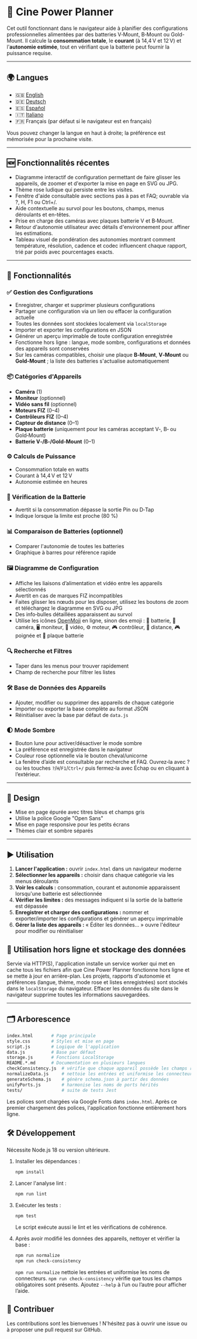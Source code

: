 # 🎥 Cine Power Planner

Cet outil fonctionnant dans le navigateur aide à planifier des configurations professionnelles alimentées par des batteries V‑Mount, B‑Mount ou Gold-Mount. Il calcule la **consommation totale**, le **courant** (à 14,4 V et 12 V) et l'**autonomie estimée**, tout en vérifiant que la batterie peut fournir la puissance requise.

---

## 🌍 Langues
- 🇬🇧 [English](README.en.md)
- 🇩🇪 [Deutsch](README.de.md)
- 🇪🇸 [Español](README.es.md)
- 🇮🇹 [Italiano](README.it.md)
- 🇫🇷 Français (par défaut si le navigateur est en français)

Vous pouvez changer la langue en haut à droite; la préférence est mémorisée pour la prochaine visite.

---

## 🆕 Fonctionnalités récentes
- Diagramme interactif de configuration permettant de faire glisser les appareils, de zoomer et d'exporter la mise en page en SVG ou JPG.
- Thème rose ludique qui persiste entre les visites.
- Fenêtre d'aide consultable avec sections pas à pas et FAQ; ouvrable via ?, H, F1 ou Ctrl+/.
- Aide contextuelle au survol pour les boutons, champs, menus déroulants et en-têtes.
- Prise en charge des caméras avec plaques batterie V et B‑Mount.
- Retour d'autonomie utilisateur avec détails d'environnement pour affiner les estimations.
- Tableau visuel de pondération des autonomies montrant comment température, résolution, cadence et codec influencent chaque rapport, trié par poids avec pourcentages exacts.

---

## 🔧 Fonctionnalités

### ✅ Gestion des Configurations
- Enregistrer, charger et supprimer plusieurs configurations
- Partager une configuration via un lien ou effacer la configuration actuelle
- Toutes les données sont stockées localement via `localStorage`
- Importer et exporter les configurations en JSON
- Générer un aperçu imprimable de toute configuration enregistrée
- Fonctionne hors ligne : langue, mode sombre, configurations et données des appareils sont conservées
- Sur les caméras compatibles, choisir une plaque **B‑Mount**, **V‑Mount** ou **Gold-Mount** ; la liste des batteries s'actualise automatiquement

### 📦 Catégories d'Appareils
- **Caméra** (1)
- **Moniteur** (optionnel)
- **Vidéo sans fil** (optionnel)
- **Moteurs FIZ** (0–4)
- **Contrôleurs FIZ** (0–4)
- **Capteur de distance** (0–1)
- **Plaque batterie** (uniquement pour les caméras acceptant V‑, B‑ ou Gold‑Mount)
- **Batterie V‑/B‑/Gold‑Mount** (0–1)

### ⚙️ Calculs de Puissance
- Consommation totale en watts
- Courant à 14,4 V et 12 V
- Autonomie estimée en heures

### 🔋 Vérification de la Batterie
- Avertit si la consommation dépasse la sortie Pin ou D‑Tap
- Indique lorsque la limite est proche (80 %)

### 📊 Comparaison de Batteries (optionnel)
- Comparer l'autonomie de toutes les batteries
- Graphique à barres pour référence rapide

### 🖼 Diagramme de Configuration
- Affiche les liaisons d’alimentation et vidéo entre les appareils sélectionnés
- Avertit en cas de marques FIZ incompatibles
- Faites glisser les nœuds pour les disposer, utilisez les boutons de zoom et téléchargez le diagramme en SVG ou JPG
- Des info‑bulles détaillées apparaissent au survol
- Utilise les icônes [OpenMoji](https://openmoji.org/) en ligne, sinon des emoji :
  🔋 batterie, 🎥 caméra, 🖥️ moniteur, 📡 vidéo, ⚙️ moteur,
  🎮 contrôleur, 📐 distance, 🎮 poignée et 🔌 plaque batterie

### 🔍 Recherche et Filtres
- Taper dans les menus pour trouver rapidement
- Champ de recherche pour filtrer les listes

### 🛠 Base de Données des Appareils
- Ajouter, modifier ou supprimer des appareils de chaque catégorie
- Importer ou exporter la base complète au format JSON
- Réinitialiser avec la base par défaut de `data.js`

### 🌓 Mode Sombre
- Bouton lune pour activer/désactiver le mode sombre
- La préférence est enregistrée dans le navigateur
- Couleur rose optionnelle via le bouton cheval/unicorne
- La fenêtre d’aide est consultable par recherche et FAQ. Ouvrez‑la avec ? ou les touches `?`/`H`/`F1`/`Ctrl+/` puis fermez‑la avec Échap ou en cliquant à l’extérieur.

---

## 🎨 Design
- Mise en page épurée avec titres bleus et champs gris
- Utilise la police Google "Open Sans"
- Mise en page responsive pour les petits écrans
- Thèmes clair et sombre séparés

---

## ▶️ Utilisation
1. **Lancer l'application :** ouvrir `index.html` dans un navigateur moderne
2. **Sélectionner les appareils :** choisir dans chaque catégorie via les menus déroulants
3. **Voir les calculs :** consommation, courant et autonomie apparaissent lorsqu'une batterie est sélectionnée
4. **Vérifier les limites :** des messages indiquent si la sortie de la batterie est dépassée
5. **Enregistrer et charger des configurations :** nommer et exporter/importer les configurations et générer un aperçu imprimable
6. **Gérer la liste des appareils :** « Éditer les données… » ouvre l'éditeur pour modifier ou réinitialiser

## 📡 Utilisation hors ligne et stockage des données

Servie via HTTP(S), l'application installe un service worker qui met en cache
tous les fichiers afin que Cine Power Planner fonctionne hors ligne et se mette à jour en
arrière-plan. Les projets, rapports d'autonomie et préférences (langue, thème,
mode rose et listes enregistrées) sont stockés dans le `localStorage` du
navigateur. Effacer les données du site dans le navigateur supprime toutes les
informations sauvegardées.

---

## 🗂️ Arborescence
```bash
index.html       # Page principale
style.css        # Styles et mise en page
script.js        # Logique de l'application
data.js          # Base par défaut
storage.js       # Fonctions LocalStorage
README.*.md      # Documentation en plusieurs langues
checkConsistency.js  # vérifie que chaque appareil possède les champs requis
normalizeData.js     # nettoie les entrées et uniformise les connecteurs
generateSchema.js    # génère schema.json à partir des données
unifyPorts.js        # harmonise les noms de ports hérités
tests/               # suite de tests Jest
```
Les polices sont chargées via Google Fonts dans `index.html`.
Après ce premier chargement des polices, l'application fonctionne entièrement hors ligne.

## 🛠️ Développement
Nécessite Node.js 18 ou version ultérieure.
1. Installer les dépendances :
   ```bash
   npm install
   ```
2. Lancer l'analyse lint :
   ```bash
   npm run lint
   ```
3. Exécuter les tests :
   ```bash
   npm test
   ```
   Le script exécute aussi le lint et les vérifications de cohérence.

4. Après avoir modifié les données des appareils, nettoyer et vérifier la base :
   ```bash
   npm run normalize
   npm run check-consistency
   ```
   `npm run normalize` nettoie les entrées et uniformise les noms de connecteurs. `npm run check-consistency` vérifie que tous les champs obligatoires sont présents. Ajoutez `--help` à l’un ou l’autre pour afficher l’aide.

## 🤝 Contribuer
Les contributions sont les bienvenues ! N'hésitez pas à ouvrir une issue ou à proposer une pull request sur GitHub.

